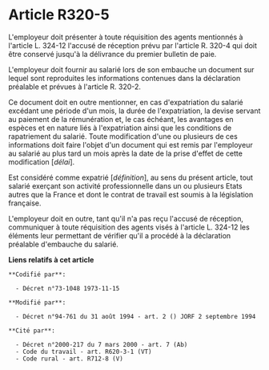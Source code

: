 # Article R320-5

L'employeur doit présenter à toute réquisition des agents mentionnés à l'article L. 324-12 l'accusé de réception prévu par
l'article R. 320-4 qui doit être conservé jusqu'à la délivrance du premier bulletin de paie.

L'employeur doit fournir au salarié lors de son embauche un document sur lequel sont reproduites les informations contenues
dans la déclaration préalable et prévues à l'article R. 320-2.

Ce document doit en outre mentionner, en cas d'expatriation du salarié excédant une période d'un mois, la durée de
l'expatriation, la devise servant au paiement de la rémunération et, le cas échéant, les avantages en espèces et en nature
liés à l'expatriation ainsi que les conditions de rapatriement du salarié. Toute modification d'une ou plusieurs de ces
informations doit faire l'objet d'un document qui est remis par l'employeur au salarié au plus tard un mois après la date de
la prise d'effet de cette modification [*délai*].

Est considéré comme expatrié [*définition*], au sens du présent article, tout salarié exerçant son activité professionnelle
dans un ou plusieurs Etats autres que la France et dont le contrat de travail est soumis à la législation française.

L'employeur doit en outre, tant qu'il n'a pas reçu l'accusé de réception, communiquer à toute réquisition des agents visés à
l'article L. 324-12 les éléments leur permettant de vérifier qu'il a procédé à la déclaration préalable d'embauche du
salarié.

**Liens relatifs à cet article**

	**Codifié par**:

	  - Décret n°73-1048 1973-11-15

	**Modifié par**:

	  - Décret n°94-761 du 31 août 1994 - art. 2 () JORF 2 septembre 1994

	**Cité par**:

	  - Décret n°2000-217 du 7 mars 2000 - art. 7 (Ab)
	  - Code du travail - art. R620-3-1 (VT)
	  - Code rural - art. R712-8 (V)
